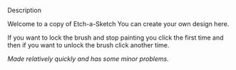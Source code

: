 Description

Welcome to a copy of Etch-a-Sketch  You can create your own design here.

If you want to lock the brush and stop painting you click the first time and then if you want to unlock the brush click another time.

*Made relatively quickly and has some minor problems.*